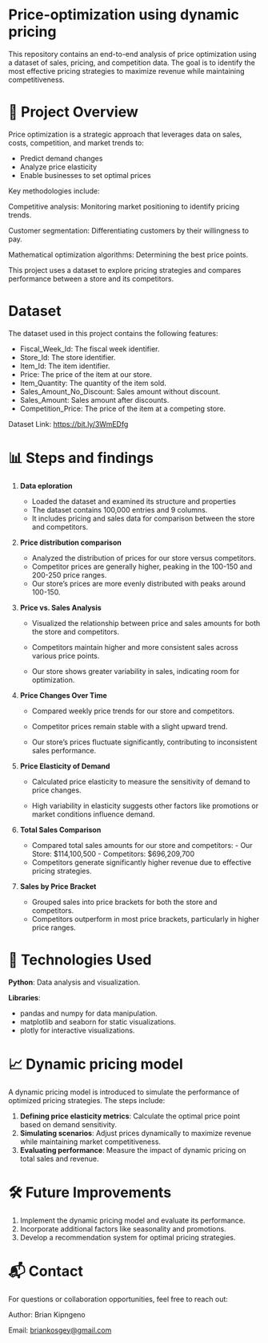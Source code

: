 # Price-optimization using dynamic pricing

This repository contains an end-to-end analysis of price optimization using a dataset of sales, pricing, and competition data. The goal is to identify the most effective pricing strategies to maximize revenue while maintaining competitiveness.

# 📁 Project Overview

Price optimization is a strategic approach that leverages data on sales, costs, competition, and market trends to:

- Predict demand changes
- Analyze price elasticity
- Enable businesses to set optimal prices

Key methodologies include:

Competitive analysis: Monitoring market positioning to identify pricing trends.

Customer segmentation: Differentiating customers by their willingness to pay.

Mathematical optimization algorithms: Determining the best price points.

This project uses a dataset to explore pricing strategies and compares performance between a store and its competitors.


# **Dataset**

The dataset used in this project contains the following features:

- Fiscal_Week_Id: The fiscal week identifier.
- Store_Id: The store identifier.
- Item_Id: The item identifier.
- Price: The price of the item at our store.
- Item_Quantity: The quantity of the item sold.
- Sales_Amount_No_Discount: Sales amount without discount.
- Sales_Amount: Sales amount after discounts.
- Competition_Price: The price of the item at a competing store.
  
Dataset Link: https://bit.ly/3WmEDfg


# 📊 Steps and findings

1. **Data eploration**

    - Loaded the dataset and examined its structure and properties
    - The dataset contains 100,000 entries and 9 columns.
    - It includes pricing and sales data for comparison between the store and competitors.
      
2. **Price distribution comparison**
   
    - Analyzed the distribution of prices for our store versus competitors.
    - Competitor prices are generally higher, peaking in the 100-150 and 200-250 price ranges.
    - Our store’s prices are more evenly distributed with peaks around 100-150.

3. **Price vs. Sales Analysis**
   
    - Visualized the relationship between price and sales amounts for both the store and competitors.

    - Competitors maintain higher and more consistent sales across various price points.
    - Our store shows greater variability in sales, indicating room for optimization.

4. **Price Changes Over Time**
   
    - Compared weekly price trends for our store and competitors.

    - Competitor prices remain stable with a slight upward trend.
    - Our store’s prices fluctuate significantly, contributing to inconsistent sales performance.

5. **Price Elasticity of Demand**

    - Calculated price elasticity to measure the sensitivity of demand to price changes.

    - High variability in elasticity suggests other factors like promotions or market conditions influence demand.

6. **Total Sales Comparison**
    - Compared total sales amounts for our store and competitors:
          - Our Store: $114,100,500
          - Competitors: $696,209,700
    - Competitors generate significantly higher revenue due to effective pricing strategies.

7. **Sales by Price Bracket**
    - Grouped sales into price brackets for both the store and competitors.
    - Competitors outperform in most price brackets, particularly in higher price ranges.
# 🔧 Technologies Used

**Python**: Data analysis and visualization.

**Libraries**:

- pandas and numpy for data manipulation.
- matplotlib and seaborn for static visualizations.
- plotly for interactive visualizations.

# 📈 Dynamic pricing model

A dynamic pricing model is introduced to simulate the performance of optimized pricing strategies. The steps include:

1. **Defining price elasticity metrics**: Calculate the optimal price point based on demand sensitivity.
2. **Simulating scenarios**: Adjust prices dynamically to maximize revenue while maintaining market competitiveness.
3. **Evaluating performance**: Measure the impact of dynamic pricing on total sales and revenue.


# 🛠️ Future Improvements

1. Implement the dynamic pricing model and evaluate its performance.
2. Incorporate additional factors like seasonality and promotions.
3. Develop a recommendation system for optimal pricing strategies.


# 📬 Contact
For questions or collaboration opportunities, feel free to reach out:

Author: Brian Kipngeno

Email: briankosgey@gmail.com
